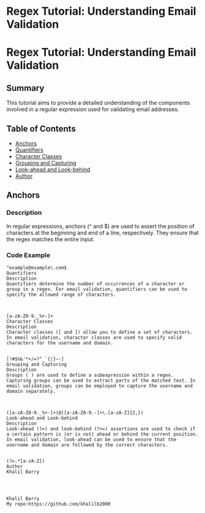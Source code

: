 # Regex Tutorial: Understanding Email Validation

# Regex Tutorial: Understanding Email Validation

## Summary

This tutorial aims to provide a detailed understanding of the components involved in a regular expression used for validating email addresses.

## Table of Contents

- [Anchors](#anchors)
- [Quantifiers](#quantifiers)
- [Character Classes](#character-classes)
- [Grouping and Capturing](#grouping-and-capturing)
- [Look-ahead and Look-behind](#look-ahead-and-look-behind)
- [Author](#author)

## Anchors

### Description

In regular expressions, anchors (^ and $) are used to assert the position of characters at the beginning and end of a line, respectively. They ensure that the regex matches the entire input.

### Code Example

```regex
^example@example\.com$
Quantifiers
Description
Quantifiers determine the number of occurrences of a character or group in a regex. For email validation, quantifiers can be used to specify the allowed range of characters.



[a-zA-Z0-9._%+-]+
Character Classes
Description
Character classes ([ and ]) allow you to define a set of characters. In email validation, character classes are used to specify valid characters for the username and domain.


[!#$%&'*+/=?^_`{|}~-]
Grouping and Capturing
Description
Groups ( ) are used to define a subexpression within a regex. Capturing groups can be used to extract parts of the matched text. In email validation, groups can be employed to capture the username and domain separately.



([a-zA-Z0-9._%+-]+)@([a-zA-Z0-9.-]+\.[a-zA-Z]{2,})
Look-ahead and Look-behind
Description
Look-ahead (?=) and look-behind (?<=) assertions are used to check if a certain pattern is (or is not) ahead or behind the current position. In email validation, look-ahead can be used to ensure that the username and domain are followed by the correct characters.


(?=.*[a-zA-Z]) 
Author
Khalil Barry




Khalil Barry 
My repo:https://github.com/khalilb2000